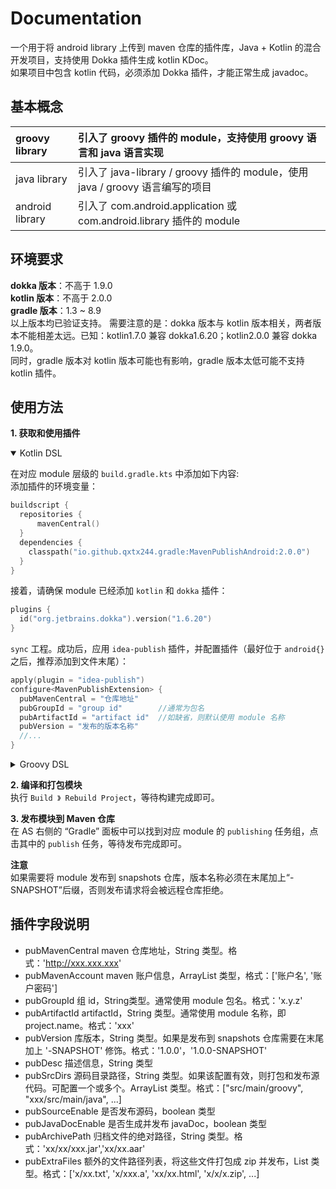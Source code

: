 Documentation
=============
一个用于将 android library 上传到 maven 仓库的插件库，Java + Kotlin 的混合开发项目，支持使用 Dokka 插件生成 kotlin KDoc。  
如果项目中包含 kotlin 代码，必须添加 Dokka 插件，才能正常生成 javadoc。

## 基本概念

| groovy library  | 引入了 groovy 插件的 module，支持使用 groovy 语言和 java 语言实现              |
|:----------------|:------------------------------------------------------------------------|
| java library    | 引入了 java-library / groovy 插件的 module，使用 java / groovy 语言编写的项目 |
| android library | 引入了 com.android.application 或 com.android.library 插件的 module       |

## 环境要求
**dokka 版本**：不高于 1.9.0  
**kotlin 版本**：不高于 2.0.0  
**gradle 版本**：1.3 ~ 8.9  
以上版本均已验证支持。
需要注意的是：dokka 版本与 kotlin 版本相关，两者版本不能相差太远。已知：kotlin1.7.0 兼容 dokka1.6.20；kotlin2.0.0 兼容 dokka 1.9.0。  
同时，gradle 版本对 kotlin 版本可能也有影响，gradle 版本太低可能不支持 kotlin 插件。

## 使用方法
**1. 获取和使用插件**
<details open>
<summary>Kotlin DSL</summary>

在对应 module 层级的 `build.gradle.kts` 中添加如下内容:  
添加插件的环境变量：
```kotlin
buildscript {
  repositories {
      mavenCentral()
  }
  dependencies {
    classpath("io.github.qxtx244.gradle:MavenPublishAndroid:2.0.0")
  }
}
```
接着，请确保 module 已经添加 `kotlin` 和 `dokka` 插件：
```kotlin
plugins {
  id("org.jetbrains.dokka").version("1.6.20")
}
```
`sync` 工程。成功后，应用 `idea-publish` 插件，并配置插件（最好位于 `android{}` 之后，推荐添加到文件末尾）：
```kotlin
apply(plugin = "idea-publish")
configure<MavenPublishExtension> {
  pubMavenCentral = "仓库地址"
  pubGroupId = "group id"        //通常为包名
  pubArtifactId = "artifact id"  //如缺省，则默认使用 module 名称
  pubVersion = "发布的版本名称"
  //...
}
```
</details>


<details>
<summary>Groovy DSL</summary>

在对应 module 层级的 `build.gradle` 中的最顶端，添加插件仓库和环境变量：
```groovy
buildscript {
  repositories {
    mavenCentral()
  }
  dependencies {
    classpath 'io.github.qxtx244.gradle:MavenPublishAndroid:2.0.0'
  }
}
```
接着，请确保 module 已经添加 `kotlin` 和 `dokka` 插件：
```groovy
plugins {
  id 'org.jetbrains.dokka' version '1.6.20'
}
```
`sync` 工程。  
成功后，应用 `idea-publish` 插件，并配置插件字段（需要 `android{}` 之后，推荐添加到文件末尾）：
```groovy
apply plugin: "idea-publish"
MavenPublish {
  pubMavenCentral = "仓库地址"
  pubGroupId = "group id"        //通常为包名
  pubArtifactId = "artifact id"  //如缺省，则默认使用 module 名称
  pubVersion = "发布的版本名称"
  //...
}
```

</details>


**2. 编译和打包模块**  
执行 `Build 》 Rebuild Project`，等待构建完成即可。

**3. 发布模块到 Maven 仓库**  
在 AS 右侧的 “Gradle” 面板中可以找到对应 module 的 `publishing` 任务组，点击其中的 `publish` 任务，等待发布完成即可。

**注意**  
如果需要将 module 发布到 snapshots 仓库，版本名称必须在末尾加上“-SNAPSHOT”后缀，否则发布请求将会被远程仓库拒绝。

## 插件字段说明
- pubMavenCentral   maven 仓库地址，String 类型。格式：'http://xxx.xxx.xxx'
- pubMavenAccount   maven 账户信息，ArrayList<String> 类型，格式：['账户名', '账户密码']
- pubGroupId        组 id，String类型。通常使用 module 包名。格式：'x.y.z'
- pubArtifactId     artifactId，String 类型。通常使用 module 名称，即 project.name。格式：'xxx'
- pubVersion        库版本，String 类型。如果是发布到 snapshots 仓库需要在末尾加上 '-SNAPSHOT' 修饰。格式：'1.0.0'，'1.0.0-SNAPSHOT'
- pubDesc           描述信息，String 类型
- pubSrcDirs        源码目录路径，String 类型。如果该配置有效，则打包和发布源代码。可配置一个或多个。ArrayList<String> 类型。格式：["src/main/groovy", "xxx/src/main/java", ...]
- pubSourceEnable   是否发布源码，boolean 类型
- pubJavaDocEnable  是否生成并发布 javaDoc，boolean 类型
- pubArchivePath    归档文件的绝对路径，String 类型。格式：'xx/xx/xxx.jar','xx/xx.aar'
- pubExtraFiles     额外的文件路径列表，将这些文件打包成 zip 并发布，List<String> 类型。格式：['x/xx.txt', 'x/xxx.a', 'xx/xx.html', 'x/x/x.zip', ...]